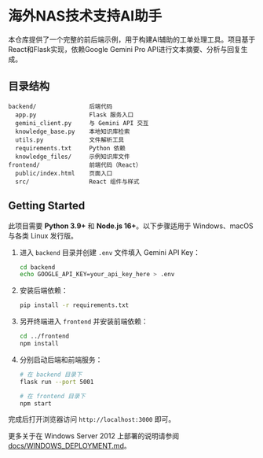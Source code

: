 # 海外NAS技术支持AI助手

本仓库提供了一个完整的前后端示例，用于构建AI辅助的工单处理工具。项目基于React和Flask实现，依赖Google Gemini Pro API进行文本摘要、分析与回复生成。

## 目录结构

```
backend/               后端代码
  app.py               Flask 服务入口
  gemini_client.py     与 Gemini API 交互
  knowledge_base.py    本地知识库检索
  utils.py             文件解析工具
  requirements.txt     Python 依赖
  knowledge_files/     示例知识库文件
frontend/              前端代码（React）
  public/index.html    页面入口
  src/                 React 组件与样式
```

## Getting Started

此项目需要 **Python 3.9+** 和 **Node.js 16+**。以下步骤适用于 Windows、macOS 与各类 Linux 发行版。

1. 进入 `backend` 目录并创建 `.env` 文件填入 Gemini API Key：
   ```bash
   cd backend
   echo GOOGLE_API_KEY=your_api_key_here > .env
   ```
2. 安装后端依赖：
   ```bash
   pip install -r requirements.txt
   ```
3. 另开终端进入 `frontend` 并安装前端依赖：
   ```bash
   cd ../frontend
   npm install
   ```
4. 分别启动后端和前端服务：
   ```bash
   # 在 backend 目录下
   flask run --port 5001

   # 在 frontend 目录下
   npm start
   ```

完成后打开浏览器访问 `http://localhost:3000` 即可。

更多关于在 Windows Server 2012 上部署的说明请参阅 [docs/WINDOWS_DEPLOYMENT.md](docs/WINDOWS_DEPLOYMENT.md)。
